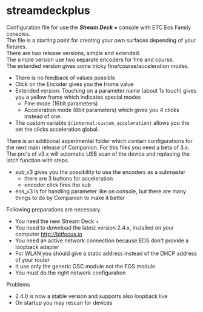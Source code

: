 # streamdeckplus
Configuration file for use the ***Stream Deck +*** console with ETC Eos Family consoles.<br>
The file is a starting point for creating your own surfaces depending of your fixtures.<br>
There are two release versions, simple and extended.<br>
The simple version use two separate encoders for fine and course.<br>
The extended version gives some tricky fine/course/acceleration modes.
- There is no feedback of values possible
- Click on the Encoder gives you the Home value
- Extended version: Touching on a parameter name (about 1s touch) gives you a yellow frame which indicates special modes
  - Fine mode (16bit parameters)
  - Acceleration mode (8bit parameters) which gives you 4 clicks instead of one. 
- The custom variable ```$(internal:custom_acceleration)``` allows you the set the clicks acceleration global.

There is an additional experimental folder which contain configurations for the next main release of Companion. For this files you need a beta of 3.x. <br>
The pro's of v3.x will automatic USB scan of the device and replacing the latch function with steps.
- sub_v3 gives you the possibility to use the encoders as a submaster
    - there are 3 buttons for acceleration
    - encoder click fires the sub 
- eos_v3 is for handling parameter like on console, but there are many things to do by Companion to make it better

Following preparations are necessary
- You need the new Stream Deck +
- You need to download the latest version 2.4.x, installed on your computer http://bitfocus.io
- You need an active network connection because EOS don't provide a loopback adapter
- For WLAN you should give a static address instead of the DHCP address of your router
- It use only the generic OSC module not the EOS module
- You must do the right network configuration

Problems
- 2.4.0 is now a stable version and supports also loopback live
- On startup you may rescan for devices
